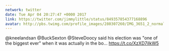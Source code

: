 ```yaml
---
network: twitter
date: Tue Apr 04 20:27:47 +0000 2017
link: https://twitter.com/jimmylittle/status/849357854377168896
avatar: http://pbs.twimg.com/profile_images/280307260/IMG_3651_2_normal.jpg
---
```


@kneelandsan @BuckSexton @SteveDoocy said his election was "one of the biggest ever" when it was actually in the bo… https://t.co/XzXD7ilkW5
